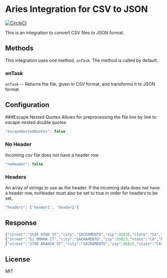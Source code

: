 # Aries Integration for CSV to JSON

[![CircleCI](https://circleci.com/gh/aries-data/aries-activity-csv-to-json.svg?style=svg)](https://circleci.com/gh/aries-data/aries-activity-csv-to-json)

This is an integration to convert CSV files to JSON format.

## Methods
This integration uses one method, `onTask`. The method is called by default.

### onTask
`onTask` -- Returns the file, given in CSV format, and transforms it to JSON format.

## Configuration
###Escape Nested Quotes
Allows for preprocessing the file line by line to escape nested double quotes
```javascript
"escapeNestedQuotes": false
```

### No Header
Incoming csv file does not have a header row
```javascript
"noHeader": false
```

### Headers
An array of strings to use as the header. If the incoming data does not have a header
row, noHeader must also be set to true in order for headers to be set.
```javascript
"headers": ['header1', 'header2']
```


## Response
```javascript
{"street":"3526 HIGH ST","city":"SACRAMENTO","zip":95838,"state":"CA","beds":2,"baths":1,"sq__ft":836,"type":"Residential","sale_date":"Wed May 21 00:00:00 EDT 2008","price":59222,"latitude":38.631913,"longitude":-121.434879}
{"street":"51 OMAHA CT","city":"SACRAMENTO","zip":95823,"state":"CA","beds":3,"baths":1,"sq__ft":1167,"type":"Residential","sale_date":"Wed May 21 00:00:00 EDT 2008","price":68212,"latitude":38.478902,"longitude":-121.431028}
{"street":"2796 BRANCH ST","city":"SACRAMENTO","zip":95815,"state":"CA","beds":2,"baths":1,"sq__ft":796,"type":"Residential","sale_date":"Wed May 21 00:00:00 EDT 2008","price":68880,"latitude":38.618305,"longitude":-121.443839}
```

## License
MIT
